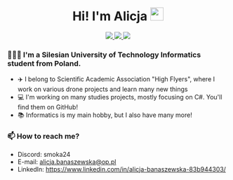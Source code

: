 
<h1 align="center">
  Hi! I'm Alicja
  <img src="https://media.giphy.com/media/hvRJCLFzcasrR4ia7z/giphy.gif" width="30px"/>
</h1>

<div id="badges" align="center">
  <a href="(https://www.linkedin.com/in/alicja-banaszewska-83b944303/)">
    <img src="https://img.shields.io/badge/Linked%20In-blue"/>
  </a>
  <a href="(https://www.youtube.com/@Smoka24)">
    <img src="https://img.shields.io/badge/YouTube-red"/>
  </a>
    <a href="https://linktr.ee/highflyers.polsl?fbclid=PAZXh0bgNhZW0CMTEAAaeTe_z2CsCxWXDfOFapE7AFWgVtB9R1pcmm7u8NW5DBJ-TVnKidqcaveZyGVw_aem_5blP7AH8xevmc-a00-QKtg">
    <img src="https://img.shields.io/badge/High%20Flyers-blue"/>
  </a>
</div>

  ### 👩🏻‍🎓 I'm a Silesian University of Technology Informatics student from Poland.
- ✈️ I belong to Scientific Academic Association "High Flyers", where I work on various drone projects and learn many new things
- 💻 I'm working on many studies projects, mostly focusing on C#. You'll find them on GitHub!
- 📚 Informatics is my main hobby, but I also have many more!

 ### 

 ### 📫 How to reach me?
- Discord: smoka24
- E-mail: alicja.banaszewska@op.pl
- LinkedIn: https://www.linkedin.com/in/alicja-banaszewska-83b944303/

